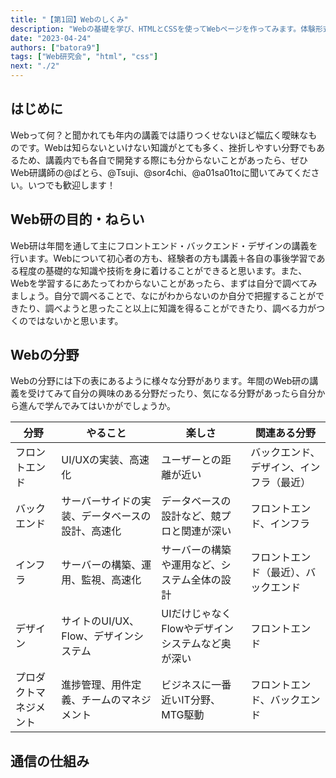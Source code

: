 ```yaml
---
title: "【第1回】Webのしくみ"
description: "Webの基礎を学び、HTMLとCSSを使ってWebページを作ってみます。体験形式で進めていきます。"
date: "2023-04-24"
authors: ["batora9"]
tags: ["Web研究会", "html", "css"]
next: "./2"
---
```

## はじめに
Webって何？と聞かれても年内の講義では語りつくせないほど幅広く曖昧なものです。Webは知らないといけない知識がとても多く、挫折しやすい分野でもあるため、講義内でも各自で開発する際にも分からないことがあったら、ぜひWeb研講師の@ばとら、@Tsuji、@sor4chi、@a01sa01toに聞いてみてください。いつでも歓迎します！

## Web研の目的・ねらい
Web研は年間を通して主にフロントエンド・バックエンド・デザインの講義を行います。Webについて初心者の方も、経験者の方も講義＋各自の事後学習である程度の基礎的な知識や技術を身に着けることができると思います。また、Webを学習するにあたってわからないことがあったら、まずは自分で調べてみましょう。自分で調べることで、なにがわからないのか自分で把握することができたり、調べようと思ったこと以上に知識を得ることができたり、調べる力がつくのではないかと思います。

## Webの分野
Webの分野には下の表にあるように様々な分野があります。年間のWeb研の講義を受けてみて自分の興味のある分野だったり、気になる分野があったら自分から進んで学んでみてはいかがでしょうか。

| 分野 | やること | 楽しさ | 関連ある分野 |
| --- | --- | --- | --- |
| フロントエンド | UI/UXの実装、高速化 | ユーザーとの距離が近い | バックエンド、デザイン、インフラ（最近） |
| バックエンド | サーバーサイドの実装、データベースの設計、高速化 | データベースの設計など、競プロと関連が深い | フロントエンド、インフラ |
| インフラ | サーバーの構築、運用、監視、高速化 | サーバーの構築や運用など、システム全体の設計 | フロントエンド（最近）、バックエンド |
| デザイン | サイトのUI/UX、Flow、デザインシステム | UIだけじゃなくFlowやデザインシステムなど奥が深い | フロントエンド |
| プロダクトマネジメント | 進捗管理、用件定義、チームのマネジメント | ビジネスに一番近いIT分野、MTG駆動 | フロントエンド、バックエンド |

## 通信の仕組み
